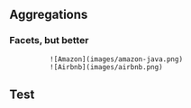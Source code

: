 ## Aggregations


### Facets, but better

              ![Amazon](images/amazon-java.png)
              ![Airbnb](images/airbnb.png)

<!-- TODO: Add descriptions of facets, mainly examples-->


## Test
